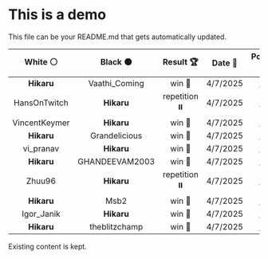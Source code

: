 # This is a demo

This file can be your README.md that gets automatically updated.

<!--START_SECTION:chessStats-->
<!-- Automatically generated with https://github.com/Balastrong/chess-stats-action -->

| White ⚪ | Black ⚫ | Result 🏆 | Date 📅 | Position 🗺️ |
|:---:|:---:|:---:|:---:|:---:|
| **Hikaru** | Vaathi_Coming | win 🥇 | 4/7/2025 | <a href="http://www.ee.unb.ca/cgi-bin/tervo/fen.pl?select=1qr3k1/p3n1p1/3p4/1pp1pp1N/2P1PP2/1P2P3/P4KP1/1Q2R2R b q - 0 22">Link</a> |
| HansOnTwitch | **Hikaru** | repetition ⏸️ | 4/7/2025 | <a href="http://www.ee.unb.ca/cgi-bin/tervo/fen.pl?select=8/p7/Bppk4/8/2K5/8/8/8 b - - 9 85">Link</a> |
| VincentKeymer | **Hikaru** | win 🥇 | 4/7/2025 | <a href="http://www.ee.unb.ca/cgi-bin/tervo/fen.pl?select=k1r5/1p1b4/p7/3n1P2/2P4p/1PK1R3/P1B5/8 w - - 0 45">Link</a> |
| **Hikaru** | Grandelicious | win 🥇 | 4/7/2025 | <a href="http://www.ee.unb.ca/cgi-bin/tervo/fen.pl?select=8/p1R5/1pP3pk/2nBr1p1/2P1P3/4K3/7P/8 b - - 2 38">Link</a> |
| vi_pranav | **Hikaru** | win 🥇 | 4/7/2025 | <a href="http://www.ee.unb.ca/cgi-bin/tervo/fen.pl?select=5r1k/p5pp/8/KR1p4/3n1q2/1B1Pn1N1/PP5P/2Q5 w - - 3 33">Link</a> |
| **Hikaru** | GHANDEEVAM2003 | win 🥇 | 4/7/2025 | <a href="http://www.ee.unb.ca/cgi-bin/tervo/fen.pl?select=1rb3kr/p3pppp/1b1q1nn1/2pP4/3PP3/B4B2/P1Q2PPP/R3NNKR b KQk d3 0 10">Link</a> |
| Zhuu96 | **Hikaru** | repetition ⏸️ | 4/7/2025 | <a href="http://www.ee.unb.ca/cgi-bin/tervo/fen.pl?select=8/8/8/8/4kp2/R7/2r5/5K2 w - - 60 126">Link</a> |
| **Hikaru** | Msb2 | win 🥇 | 4/7/2025 | <a href="http://www.ee.unb.ca/cgi-bin/tervo/fen.pl?select=1k6/8/1KB4r/8/8/4N3/8/R7 b - - 20 55">Link</a> |
| Igor_Janik | **Hikaru** | win 🥇 | 4/7/2025 | <a href="http://www.ee.unb.ca/cgi-bin/tervo/fen.pl?select=1k6/p2rp3/1p3p2/5P2/1P2n1p1/3RP1K1/P4P1P/8 w - - 0 31">Link</a> |
| **Hikaru** | theblitzchamp | win 🥇 | 4/7/2025 | <a href="http://www.ee.unb.ca/cgi-bin/tervo/fen.pl?select=r1bb4/p5pk/1p3R2/3p3Q/3P2p1/8/PP4PP/5NK1 b - - 0 25">Link</a> |

<!--END_SECTION:chessStats-->

Existing content is kept.

